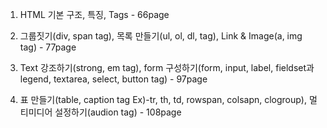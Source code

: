 1. HTML 기본 구조, 특징, Tags - 66page

2. 그룹짓기(div, span tag), 목록 만들기(ul, ol, dl, tag), Link & Image(a, img tag) - 77page

3. Text 강조하기(strong, em tag), form 구성하기(form, input, label, fieldset과 legend, textarea, select, button tag) - 97page

4. 표 만들기(table, caption tag Ex)-tr, th, td, rowspan, colsapn, clogroup), 멀티미디어 설정하기(audion tag) - 108page
